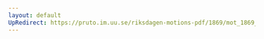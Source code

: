 ```yaml
---
layout: default
UpRedirect: https://pruto.im.uu.se/riksdagen-motions-pdf/1869/mot_1869__fk__25/mot_1869__fk__25-002.pdf
---
```

